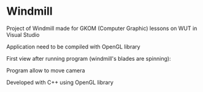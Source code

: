 # Windmill
Project of Windmill made for GKOM (Computer Graphic) lessons on WUT in Visual Studio

Application need to be compiled with OpenGL library

First view after running program (windmill's blades are spinning):

Program allow to move camera

Developed with C++ using OpenGL library
